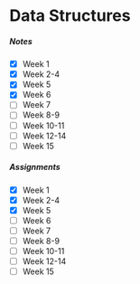 # Data Structures

##### Notes
- [x] Week 1
- [x] Week 2-4
- [x] Week 5
- [x] Week 6
- [ ] Week 7
- [ ] Week 8-9
- [ ] Week 10-11
- [ ] Week 12-14
- [ ] Week 15

##### Assignments
- [x] Week 1
- [x] Week 2-4
- [x] Week 5
- [ ] Week 6
- [ ] Week 7
- [ ] Week 8-9
- [ ] Week 10-11
- [ ] Week 12-14
- [ ] Week 15
